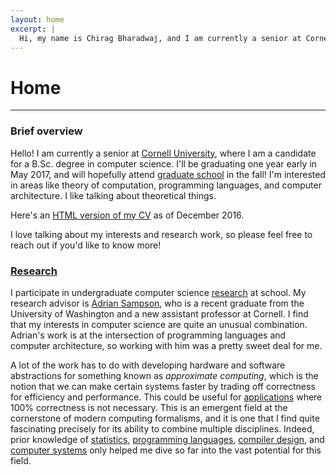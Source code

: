 ```yaml
---
layout: home
excerpt: |
  Hi, my name is Chirag Bharadwaj, and I am currently a senior at Cornell University. I am a candidate for a B.Sc. degree in computer science, and I will be graduating in May 2017—one year early. With luck, I will be attending a graduate program in the fall. I am interested in the intersection of programming languages and computer architecture.
---
```


# Home

----

### Brief overview

Hello! I am currently a senior at [Cornell University][cornell-cs], where I am a
candidate for a B.Sc. degree in computer science. I'll be graduating one year
early in May 2017, and will hopefully attend [graduate school][grad] in the fall!
I'm interested in areas like theory of computation, programming languages, and
computer architecture. I like talking about theoretical things.

Here's an [HTML version of my CV][cv] as of December 2016.

I love talking about my interests and research work, so please feel free to reach
out if you'd like to know more!

### [Research][]

I participate in undergraduate computer science [research][pl-research] at school.
My research advisor is [Adrian Sampson][adrian], who is a recent graduate from the
University of Washington and a new assistant professor at Cornell. I find that
my interests in computer science are quite an unusual combination. Adrian's work
is at the intersection of programming languages and computer architecture, so
working with him was a pretty sweet deal for me.

A lot of the work has to do with developing hardware and software abstractions
for something known as *approximate computing*, which is the notion that we can
make certain systems faster by trading off correctness for efficiency and
performance. This could be useful for [applications][] where 100% correctness is
not necessary. This is an emergent field at the cornerstone of modern computing
formalisms, and it is one that I find quite fascinating precisely for its ability
to combine multiple disciplines. Indeed, prior knowledge of [statistics][],
[programming languages][pl], [compiler design][compilers], and
[computer systems][systems] only helped me dive so far into the vast potential
for this field.

[cornell-cs]:    http://www.cs.cornell.edu
[grad]:          http://matt.might.net/articles/phd-school-in-pictures
[cv]:            {{site.base}}/cv

[research]:      {{site.base}}/research

[pl-research]:   http://www.cs.cornell.edu/research/lang
[adrian]:        http://www.cs.cornell.edu/~asampson
[dissertation]:  http://www.cs.cornell.edu/~asampson/media/dissertation.pdf
[applications]:  http://adriansampson.net/doc/ppl.html
[statistics]:    http://www.cs.cornell.edu/~asampson/blog/statsmistakes.html
[pl]:            http://www.cs.cornell.edu/courses/cs6110/2016sp
[compilers]:     http://www.cs.cornell.edu/courses/cs4120/2016sp
[systems]:       http://www.cs.cornell.edu/courses/cs3410/2015sp